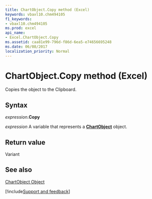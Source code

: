 ```yaml
---
title: ChartObject.Copy method (Excel)
keywords: vbaxl10.chm494105
f1_keywords:
- vbaxl10.chm494105
ms.prod: excel
api_name:
- Excel.ChartObject.Copy
ms.assetid: caa81e99-796d-f86d-6ea5-e74656695248
ms.date: 06/08/2017
localization_priority: Normal
---
```



# ChartObject.Copy method (Excel)

Copies the object to the Clipboard.


## Syntax

_expression_.**Copy**

_expression_ A variable that represents a **[ChartObject](Excel.ChartObject.md)** object.


## Return value

Variant


## See also


[ChartObject Object](Excel.ChartObject.md)

[!include[Support and feedback](~/includes/feedback-boilerplate.md)]